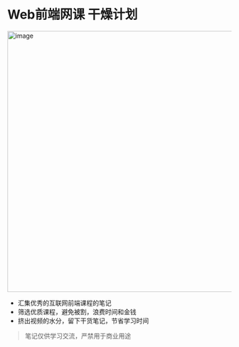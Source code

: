 # Web前端网课 干燥计划
<img width="586" alt="image" src="https://user-images.githubusercontent.com/26575685/195151225-75ed2fbd-f598-4f25-bd55-076b200fcdde.png">

- 汇集优秀的互联网前端课程的笔记
- 筛选优质课程，避免被割，浪费时间和金钱
- 挤出视频的水分，留下干货笔记，节省学习时间



> 笔记仅供学习交流，严禁用于商业用途
